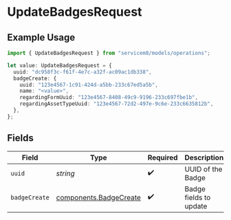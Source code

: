 # UpdateBadgesRequest

## Example Usage

```typescript
import { UpdateBadgesRequest } from "servicem8/models/operations";

let value: UpdateBadgesRequest = {
  uuid: "dc958f3c-f61f-4e7c-a32f-ac09ac1db338",
  badgeCreate: {
    uuid: "123e4567-1c91-424d-a5bb-233c67ed5a5b",
    name: "<value>",
    regardingFormUuid: "123e4567-8408-49c9-9196-233c697fbe1b",
    regardingAssetTypeUuid: "123e4567-72d2-497e-9c6e-233c6635812b",
  },
};
```

## Fields

| Field                                                            | Type                                                             | Required                                                         | Description                                                      |
| ---------------------------------------------------------------- | ---------------------------------------------------------------- | ---------------------------------------------------------------- | ---------------------------------------------------------------- |
| `uuid`                                                           | *string*                                                         | :heavy_check_mark:                                               | UUID of the Badge                                                |
| `badgeCreate`                                                    | [components.BadgeCreate](../../models/components/badgecreate.md) | :heavy_check_mark:                                               | Badge fields to update                                           |